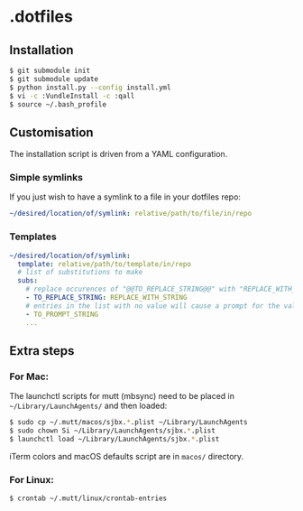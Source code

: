 # .dotfiles

## Installation

```bash
$ git submodule init
$ git submodule update
$ python install.py --config install.yml
$ vi -c :VundleInstall -c :qall
$ source ~/.bash_profile
```

## Customisation

The installation script is driven from a YAML configuration.

### Simple symlinks

If you just wish to have a symlink to a file in your dotfiles repo:

```yaml
~/desired/location/of/symlink: relative/path/to/file/in/repo
```

### Templates

```yaml
~/desired/location/of/symlink:
  template: relative/path/to/template/in/repo
  # list of substitutions to make
  subs:
    # replace occurences of "@@TO_REPLACE_STRING@@" with "REPLACE_WITH_STRING"
    - TO_REPLACE_STRING: REPLACE_WITH_STRING
    # entries in the list with no value will cause a prompt for the value
    - TO_PROMPT_STRING
    ...
```

## Extra steps

### For Mac:

The launchctl scripts for mutt (mbsync) need to be placed in
`~/Library/LaunchAgents/` and then loaded:

```bash
$ sudo cp ~/.mutt/macos/sjbx.*.plist ~/Library/LaunchAgents
$ sudo chown Si ~/Library/LaunchAgents/sjbx.*.plist
$ launchctl load ~/Library/LaunchAgents/sjbx.*.plist
```

iTerm colors and macOS defaults script are in `macos/` directory.

### For Linux:

```bash
$ crontab ~/.mutt/linux/crontab-entries
```
